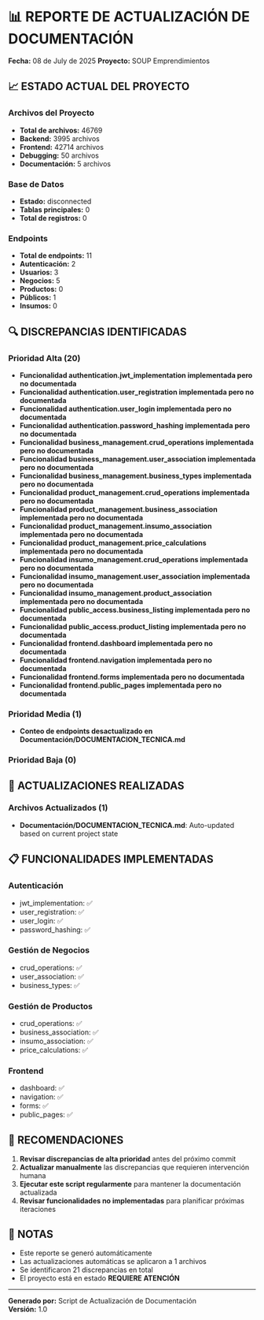 
# 📊 REPORTE DE ACTUALIZACIÓN DE DOCUMENTACIÓN

**Fecha:** 08 de July de 2025
**Proyecto:** SOUP Emprendimientos

## 📈 ESTADO ACTUAL DEL PROYECTO

### Archivos del Proyecto
- **Total de archivos:** 46769
- **Backend:** 3995 archivos
- **Frontend:** 42714 archivos
- **Debugging:** 50 archivos
- **Documentación:** 5 archivos

### Base de Datos
- **Estado:** disconnected
- **Tablas principales:** 0
- **Total de registros:** 0

### Endpoints
- **Total de endpoints:** 11
- **Autenticación:** 2
- **Usuarios:** 3
- **Negocios:** 5
- **Productos:** 0
- **Públicos:** 1
- **Insumos:** 0

## 🔍 DISCREPANCIAS IDENTIFICADAS

### Prioridad Alta (20)
- **Funcionalidad authentication.jwt_implementation implementada pero no documentada**
- **Funcionalidad authentication.user_registration implementada pero no documentada**
- **Funcionalidad authentication.user_login implementada pero no documentada**
- **Funcionalidad authentication.password_hashing implementada pero no documentada**
- **Funcionalidad business_management.crud_operations implementada pero no documentada**
- **Funcionalidad business_management.user_association implementada pero no documentada**
- **Funcionalidad business_management.business_types implementada pero no documentada**
- **Funcionalidad product_management.crud_operations implementada pero no documentada**
- **Funcionalidad product_management.business_association implementada pero no documentada**
- **Funcionalidad product_management.insumo_association implementada pero no documentada**
- **Funcionalidad product_management.price_calculations implementada pero no documentada**
- **Funcionalidad insumo_management.crud_operations implementada pero no documentada**
- **Funcionalidad insumo_management.user_association implementada pero no documentada**
- **Funcionalidad insumo_management.product_association implementada pero no documentada**
- **Funcionalidad public_access.business_listing implementada pero no documentada**
- **Funcionalidad public_access.product_listing implementada pero no documentada**
- **Funcionalidad frontend.dashboard implementada pero no documentada**
- **Funcionalidad frontend.navigation implementada pero no documentada**
- **Funcionalidad frontend.forms implementada pero no documentada**
- **Funcionalidad frontend.public_pages implementada pero no documentada**

### Prioridad Media (1)
- **Conteo de endpoints desactualizado en Documentación/DOCUMENTACION_TECNICA.md**

### Prioridad Baja (0)

## 🔄 ACTUALIZACIONES REALIZADAS

### Archivos Actualizados (1)
- **Documentación/DOCUMENTACION_TECNICA.md**: Auto-updated based on current project state

## 📋 FUNCIONALIDADES IMPLEMENTADAS

### Autenticación
- jwt_implementation: ✅
- user_registration: ✅
- user_login: ✅
- password_hashing: ✅

### Gestión de Negocios
- crud_operations: ✅
- user_association: ✅
- business_types: ✅

### Gestión de Productos
- crud_operations: ✅
- business_association: ✅
- insumo_association: ✅
- price_calculations: ✅

### Frontend
- dashboard: ✅
- navigation: ✅
- forms: ✅
- public_pages: ✅

## 🎯 RECOMENDACIONES

1. **Revisar discrepancias de alta prioridad** antes del próximo commit
2. **Actualizar manualmente** las discrepancias que requieren intervención humana
3. **Ejecutar este script regularmente** para mantener la documentación actualizada
4. **Revisar funcionalidades no implementadas** para planificar próximas iteraciones

## 📝 NOTAS

- Este reporte se generó automáticamente
- Las actualizaciones automáticas se aplicaron a 1 archivos
- Se identificaron 21 discrepancias en total
- El proyecto está en estado **REQUIERE ATENCIÓN**

---
**Generado por:** Script de Actualización de Documentación  
**Versión:** 1.0
